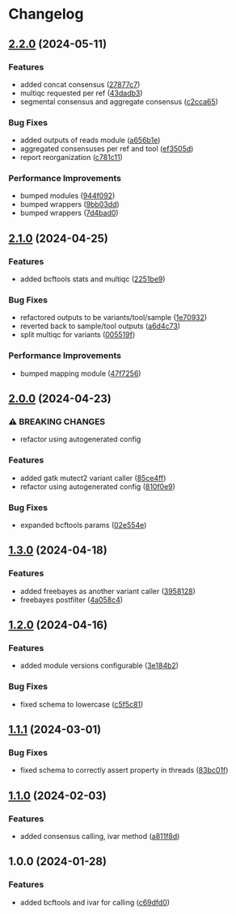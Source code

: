 # Changelog

## [2.2.0](https://github.com/xsitarcik/variants/compare/v2.1.0...v2.2.0) (2024-05-11)


### Features

* added concat consensus ([27877c7](https://github.com/xsitarcik/variants/commit/27877c78cec99b24d0b739c551ba2d6ad6921aca))
* multiqc requested per ref ([43dadb3](https://github.com/xsitarcik/variants/commit/43dadb386fed1187129f0bd1f6313158f848338a))
* segmental consensus and aggregate consensus ([c2cca65](https://github.com/xsitarcik/variants/commit/c2cca6540d10790567db053ffa8cf94d322ad3c7))


### Bug Fixes

* added outputs of reads module ([a656b1e](https://github.com/xsitarcik/variants/commit/a656b1ed592c77191b2880c60c5c0e19ab9d1b07))
* aggregated consensuses per ref and tool ([ef3505d](https://github.com/xsitarcik/variants/commit/ef3505d8aaaa80f1ad668a98742fc165aa3fcced))
* report reorganization ([c781c11](https://github.com/xsitarcik/variants/commit/c781c119c6448c7cdb65e0d4fab6e75d7cd2fc7d))


### Performance Improvements

* bumped modules ([944f092](https://github.com/xsitarcik/variants/commit/944f0921982467ca20b73f9d0445f1f738f6e43e))
* bumped wrappers ([9bb03dd](https://github.com/xsitarcik/variants/commit/9bb03dd2d18c77fbcc3a2ec697a23c1f07b81159))
* bumped wrappers ([7d4bad0](https://github.com/xsitarcik/variants/commit/7d4bad056a403c94cec7daca5ce63cb75a6391ab))

## [2.1.0](https://github.com/xsitarcik/variants/compare/v2.0.0...v2.1.0) (2024-04-25)


### Features

* added bcftools stats and multiqc ([2251be9](https://github.com/xsitarcik/variants/commit/2251be9f43ac906f58ba9f92fef0550ac2887ec0))


### Bug Fixes

* refactored outputs to be variants/tool/sample ([1e70932](https://github.com/xsitarcik/variants/commit/1e709329f73ec8985f9fc10b08ac2fe0033c7a9f))
* reverted back to sample/tool outputs ([a6d4c73](https://github.com/xsitarcik/variants/commit/a6d4c73b723a5e8636236865fc6a63052675f614))
* split multiqc for variants ([005519f](https://github.com/xsitarcik/variants/commit/005519f8b93baba5d66813cfd50de95631b48eba))


### Performance Improvements

* bumped mapping module ([47f7256](https://github.com/xsitarcik/variants/commit/47f7256f5cdb26f5300d252aa9037d8ec2f6f083))

## [2.0.0](https://github.com/xsitarcik/variants/compare/v1.3.0...v2.0.0) (2024-04-23)


### ⚠ BREAKING CHANGES

* refactor using autogenerated config

### Features

* added gatk mutect2 variant caller ([85ce4ff](https://github.com/xsitarcik/variants/commit/85ce4fff636f7a11d9c77f40087e6767db03b7ea))
* refactor using autogenerated config ([810f0e9](https://github.com/xsitarcik/variants/commit/810f0e98168dbc59fe8f92f7a38af910da005ed6))


### Bug Fixes

* expanded bcftools params ([02e554e](https://github.com/xsitarcik/variants/commit/02e554ec21d580fc0b40ddb12c7d027558b9c30e))

## [1.3.0](https://github.com/xsitarcik/variants/compare/v1.2.0...v1.3.0) (2024-04-18)


### Features

* added freebayes as another variant caller ([3958128](https://github.com/xsitarcik/variants/commit/39581282d0904606d0f4f9bb9ef9a6d7cac802ec))
* freebayes postfilter ([4a058c4](https://github.com/xsitarcik/variants/commit/4a058c490aab3a2655dc46799d7187a3d566b95b))

## [1.2.0](https://github.com/xsitarcik/variants/compare/v1.1.1...v1.2.0) (2024-04-16)


### Features

* added module versions configurable ([3e184b2](https://github.com/xsitarcik/variants/commit/3e184b26675ad865afb2fce770c56582c28e8c7f))


### Bug Fixes

* fixed schema to lowercase ([c5f5c81](https://github.com/xsitarcik/variants/commit/c5f5c81c9cfa1baad327ae240e5d599c736c257d))

## [1.1.1](https://github.com/xsitarcik/variants/compare/v1.1.0...v1.1.1) (2024-03-01)


### Bug Fixes

* fixed schema to correctly assert property in threads ([83bc01f](https://github.com/xsitarcik/variants/commit/83bc01ffde64041dc51c5190cccd298a9068ebab))

## [1.1.0](https://github.com/xsitarcik/variants/compare/v1.0.0...v1.1.0) (2024-02-03)


### Features

* added consensus calling, ivar method ([a811f8d](https://github.com/xsitarcik/variants/commit/a811f8de062d55e6656ab616c36afd38c3dbb06c))

## 1.0.0 (2024-01-28)


### Features

* added bcftools and ivar for calling ([c69dfd0](https://github.com/xsitarcik/variants/commit/c69dfd043349818ed46d7152d5d236667cc736e5))
